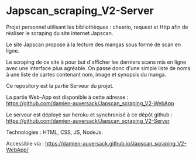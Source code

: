 # Japscan_scraping_V2-Server

Projet personnel utilisant les bibliothèques : cheerio, request et Http afin de réaliser le scraping du site internet Japscan. 

Le site Japscan propose à la lecture des mangas sous forme de scan en ligne.

Le scraping de ce site à pour but d'afficher les derniers scans mis en ligne avec une interface plus agréable. 
On passe donc d'une simple liste de noms à une liste de cartes contenant nom, image et synopsis du manga.

Ce repository est la partie Serveur du projet.

La partie Web-App est disponible à cette adresse : https://github.com/damien-auversack/Japscan_scraping_V2-WebApp

Le serveur est déployé sur heroku 
et synchronisé à ce dépôt github : https://github.com/damien-auversack/Japscan_scraping_V2-Server

Technologies : HTML, CSS, JS, NodeJs.

Accessible via : https://damien-auversack.github.io/Japscan_scraping_V2-WebApp/

